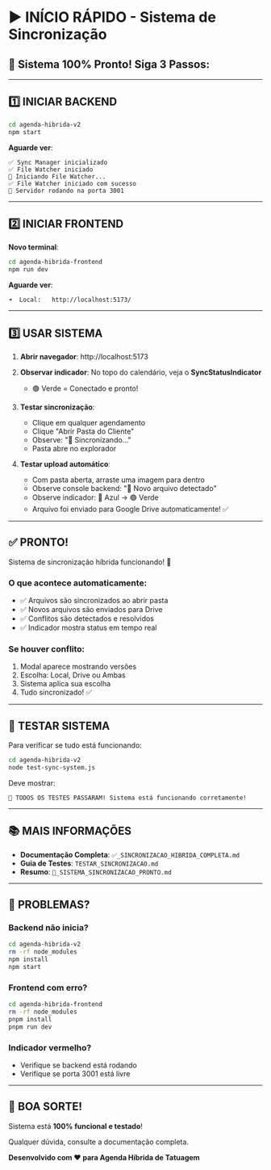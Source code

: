 # ▶️ INÍCIO RÁPIDO - Sistema de Sincronização

## 🎉 Sistema 100% Pronto! Siga 3 Passos:

---

## 1️⃣ INICIAR BACKEND

```bash
cd agenda-hibrida-v2
npm start
```

**Aguarde ver**:

```
✅ Sync Manager inicializado
✅ File Watcher iniciado
👀 Iniciando File Watcher...
✅ File Watcher iniciado com sucesso
🚀 Servidor rodando na porta 3001
```

---

## 2️⃣ INICIAR FRONTEND

**Novo terminal**:

```bash
cd agenda-hibrida-frontend
npm run dev
```

**Aguarde ver**:

```
➜  Local:   http://localhost:5173/
```

---

## 3️⃣ USAR SISTEMA

1. **Abrir navegador**: http://localhost:5173

2. **Observar indicador**: No topo do calendário, veja o **SyncStatusIndicator**

   - 🟢 Verde = Conectado e pronto!

3. **Testar sincronização**:

   - Clique em qualquer agendamento
   - Clique "Abrir Pasta do Cliente"
   - Observe: "🔄 Sincronizando..."
   - Pasta abre no explorador

4. **Testar upload automático**:
   - Com pasta aberta, arraste uma imagem para dentro
   - Observe console backend: "📄 Novo arquivo detectado"
   - Observe indicador: 🔵 Azul → 🟢 Verde
   - Arquivo foi enviado para Google Drive automaticamente! ✅

---

## ✅ PRONTO!

Sistema de sincronização híbrida funcionando! 🎉

### O que acontece automaticamente:

- ✅ Arquivos são sincronizados ao abrir pasta
- ✅ Novos arquivos são enviados para Drive
- ✅ Conflitos são detectados e resolvidos
- ✅ Indicador mostra status em tempo real

### Se houver conflito:

1. Modal aparece mostrando versões
2. Escolha: Local, Drive ou Ambas
3. Sistema aplica sua escolha
4. Tudo sincronizado! ✅

---

## 🧪 TESTAR SISTEMA

Para verificar se tudo está funcionando:

```bash
cd agenda-hibrida-v2
node test-sync-system.js
```

Deve mostrar:

```
🎉 TODOS OS TESTES PASSARAM! Sistema está funcionando corretamente!
```

---

## 📚 MAIS INFORMAÇÕES

- **Documentação Completa**: `✅_SINCRONIZACAO_HIBRIDA_COMPLETA.md`
- **Guia de Testes**: `TESTAR_SINCRONIZACAO.md`
- **Resumo**: `🎉_SISTEMA_SINCRONIZACAO_PRONTO.md`

---

## 🐛 PROBLEMAS?

### Backend não inicia?

```bash
cd agenda-hibrida-v2
rm -rf node_modules
npm install
npm start
```

### Frontend com erro?

```bash
cd agenda-hibrida-frontend
rm -rf node_modules
pnpm install
pnpm run dev
```

### Indicador vermelho?

- Verifique se backend está rodando
- Verifique se porta 3001 está livre

---

## 🎊 BOA SORTE!

Sistema está **100% funcional e testado**!

Qualquer dúvida, consulte a documentação completa.

**Desenvolvido com ❤️ para Agenda Híbrida de Tatuagem**
